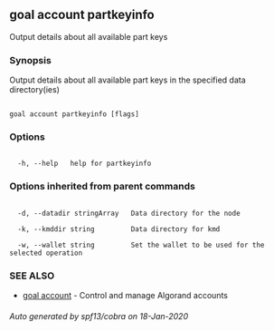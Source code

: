 ## goal account partkeyinfo



Output details about all available part keys



### Synopsis



Output details about all available part keys in the specified data directory(ies)



```

goal account partkeyinfo [flags]

```



### Options



```

  -h, --help   help for partkeyinfo

```



### Options inherited from parent commands



```

  -d, --datadir stringArray   Data directory for the node

  -k, --kmddir string         Data directory for kmd

  -w, --wallet string         Set the wallet to be used for the selected operation

```



### SEE ALSO



* [goal account](../../account/account/)	 - Control and manage Algorand accounts


###### Auto generated by spf13/cobra on 18-Jan-2020

